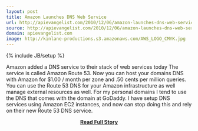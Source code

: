 ```yaml
---
layout: post
title: Amazon Launches DNS Web Service
url: http://apievangelist.com/2010/12/06/amazon-launches-dns-web-service/
source: http://apievangelist.com/2010/12/06/amazon-launches-dns-web-service/
domain: apievangelist.com
image: http://kinlane-productions.s3.amazonaws.com/AWS_LOGO_CMYK.jpg
---
```

{% include JB/setup %}<p>Amazon added a DNS service to their stack of web services today The service is called Amazon Route 53.
Now you can host your domains DNS with Amazon for $1.00 / month per zone and .50 cents per million queries.
You can use the Route 53 DNS for your Amazon infrastructure as well manage external resources as well.
For my personal domains I tend to use the DNS that comes with the domain at GoDaddy. I have setup DNS services using Amazon EC2 instances, and now can stop doing this and rely on their new Route 53 DNS service.</p>
<center><p><a href="http://apievangelist.com/2010/12/06/amazon-launches-dns-web-service/" style='padding:25px; font-sze:18px; font-weight: bold;'>Read Full Story</a></p></center>
